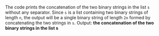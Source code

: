 The code prints the concatenation of the two binary strings in the list `s` without any separator.
Since `s` is a list containing two binary strings of length `n`, the output will be a single binary string of length `2n` formed by concatenating the two strings in `s`.
Output: **the concatenation of the two binary strings in the list s**